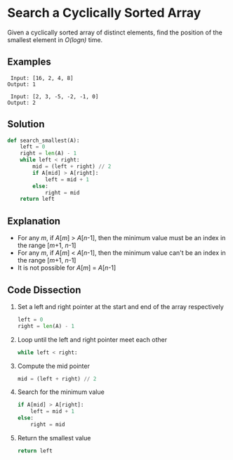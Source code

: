 # Search a Cyclically Sorted Array
Given a cyclically sorted array of distinct elements, find the position of the smallest element in _O(logn)_ time.

## Examples
```
 Input: [16, 2, 4, 8]
Output: 1

 Input: [2, 3, -5, -2, -1, 0]
Output: 2
```

## Solution
```python
def search_smallest(A):
    left = 0
    right = len(A) - 1
    while left < right:
        mid = (left + right) // 2
        if A[mid] > A[right]:
            left = mid + 1
        else:
            right = mid
    return left
```

## Explanation
* For any _m_, if _A_[_m_] > _A_[_n_-1], then the minimum value must be an index in the range [_m_+1, _n_-1]
* For any _m_, if _A_[_m_] < _A_[_n_-1], then the minimum value can't be an index in the range [_m_+1, _n_-1]
* It is not possible for _A_[_m_] = _A_[_n_-1]

## Code Dissection
1. Set a left and right pointer at the start and end of the array respectively
    ```python
    left = 0
    right = len(A) - 1
    ```
2. Loop until the left and right pointer meet each other
    ```python
    while left < right:
    ```
3. Compute the mid pointer
    ```python
    mid = (left + right) // 2
    ```
4. Search for the minimum value
    ```python
    if A[mid] > A[right]:
        left = mid + 1
    else:
        right = mid
    ```
5. Return the smallest value
    ```python
    return left
    ```